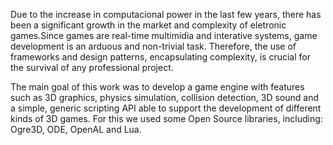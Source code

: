 Due to the increase in computacional power in the last few years, there has been a significant growth in the market and complexity of eletronic games.Since games are real-time multimidia and interative systems, game development is an arduous and non-trivial task. Therefore, the use of frameworks and design patterns, encapsulating complexity, is crucial for the survival of any professional project.

The main goal of this work was to develop a game engine with features such as 3D graphics, physics simulation, collision detection, 3D sound and a simple, generic scripting API able to support the development of different kinds of 3D games. For this we used some Open Source libraries, including: Ogre3D, ODE,
OpenAL and Lua.